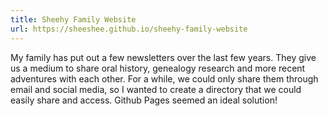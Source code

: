 ```yaml
---
title: Sheehy Family Website
url: https://sheeshee.github.io/sheehy-family-website
---
```

My family has put out a few newsletters over the last few years. They give us a medium to share oral history, genealogy research and more recent adventures with each other. For a while, we could only share them through email and social media, so I wanted to create a directory that we could easily share and access. Github Pages seemed an ideal solution!
